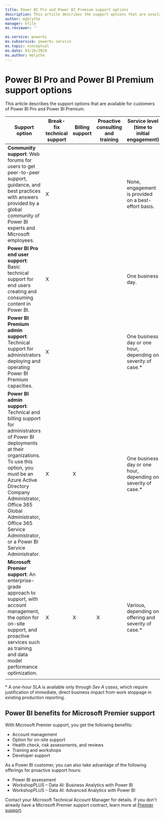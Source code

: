 ```yaml
---
title: Power BI Pro and Power BI Premium support options
description: This article describes the support options that are available for customers of Power BI Pro and Power BI Premium.
author: mgblythe
manager: kfile
ms.reviewer: ''

ms.service: powerbi
ms.subservice: powerbi-service
ms.topic: conceptual
ms.date: 03/26/2019
ms.author: mblythe
---
```


# Power BI Pro and Power BI Premium support options

This article describes the support options that are available for customers of Power BI Pro and Power BI Premium.

| **Support option** | **Break-fix technical support** | **Billing support** | **Proactive consulting and training** | **Service level <br>(time to initial engagement)** | **Support channel** |
| --- | --- | --- | --- | --- | --- |
| **Community support**: Web forums for users to get peer-to-peer support, guidance, and best practices with answers provided by a global community of Power BI experts and Microsoft employees. | X |   |   | None, engagement is provided on a best-effort basis. | [Power BI Community](https://community.powerbi.com) |
| **Power BI Pro end user support**: Basic technical support for end users creating and consuming content in Power BI. | X |   |   | One business day. | [Power BI Support Site](https://support.powerbi.com)  |
| **Power BI Premium admin support**: Technical support for administrators deploying and operating Power BI Premium capacities. | X |   |   | One business day or one hour, depending on severity of case.\* | [Power BI Support Site](https://support.powerbi.com)<br>OR<br>[Microsoft 365 admin center](https://portal.office.com/adminportal)<br>OR<br> Phone |
| **Power BI admin support**: Technical and billing support for administrators of Power BI deployments at their organizations.  To use this option, you must be an Azure Active Directory Company Administrator, Office 365 Global Administrator, Office 365 Service Administrator, or a Power BI Service Administrator. | X | X |   | One business day or one hour, depending on severity of case.\* | [Microsoft 365 admin center](https://portal.office.com/adminportal)<br>OR<br> Phone |
| **Microsoft Premier support**: An enterprise-grade approach to support, with account management, the option for on-site support, and proactive services such as training and data model performance optimization. | X | X | X | Various, depending on offering and severity of case.\* | Technical Account Manager <br>OR<br> [Microsoft 365 admin center](https://portal.office.com/adminportal) |
| | | | | | |

\* A one-hour SLA is available only through _Sev A cases_, which require justification of immediate, direct business impact from work stoppage in existing production reporting.

## Power BI benefits for Microsoft Premier support

With Microsoft Premier support, you get the following benefits:

- Account management
- Option for on-site support
- Health check, risk assessments, and reviews
- Training and workshops
- Developer support

As a Power BI customer, you can also take advantage of the following offerings for proactive support hours:

- Power BI assessment
- WorkshopPLUS – Data AI: Business Analytics with Power BI
- WorkshopPLUS – Data AI: Advanced Analytics with Power BI

Contact your Microsoft Technical Account Manager for details. If you don't already have a Microsoft Premier support contract, learn more at [Premier support](https://support.microsoft.com/en-us/premier).